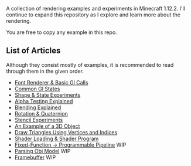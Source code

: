 A collection of rendering examples and experiments in Minecraft 1.12.2. I'll continue to expand this repository as I explore and learn more about the rendering.

You are free to copy any example in this repo.

## List of Articles
Although they consist mostly of examples, it is recommended to read through them in the given order.
- [Font Renderer & Basic Gl Calls](https://github.com/tttsaurus/Mc122RenderBook/blob/main/articles/FontRenderer%26BasicGlCalls.md)
- [Common Gl States](https://github.com/tttsaurus/Mc122RenderBook/blob/main/articles/GlStates.md)
- [Shape & State Experiments](https://github.com/tttsaurus/Mc122RenderBook/blob/main/articles/Shapes%26States.md)
- [Alpha Testing Explained](https://github.com/tttsaurus/Mc122RenderBook/blob/main/articles/AlphaTestExplained.md)
- [Blending Explained](https://github.com/tttsaurus/Mc122RenderBook/blob/main/articles/BlendExplained.md)
- [Rotation & Quaternion](https://github.com/tttsaurus/Mc122RenderBook/blob/main/articles/Rotation%26Quaternion.md)
- [Stencil Experiments](https://github.com/tttsaurus/Mc122RenderBook/blob/main/articles/Stencil.md)
- [An Example of a 3D Object](https://github.com/tttsaurus/Mc122RenderBook/blob/main/articles/3DShapes.md)
- [Draw Triangles Using Vertices and Indices](https://github.com/tttsaurus/Mc122RenderBook/blob/main/articles/DrawVertices.md)
- [Shader Loading & Shader Program](https://github.com/tttsaurus/Mc122RenderBook/blob/main/articles/ShaderLoading%26ShaderProgram.md)
- [Fixed-Function -> Programmable Pipeline](https://github.com/tttsaurus/Mc122RenderBook/blob/main/articles/ProgrammablePipeline.md) WIP
- [Parsing Obj Model](https://github.com/tttsaurus/Mc122RenderBook/blob/main/articles/ParsingObjModel.md) WIP
- [Framebuffer](https://github.com/tttsaurus/Mc122RenderBook/blob/main/articles/Framebuffer.md) WIP
